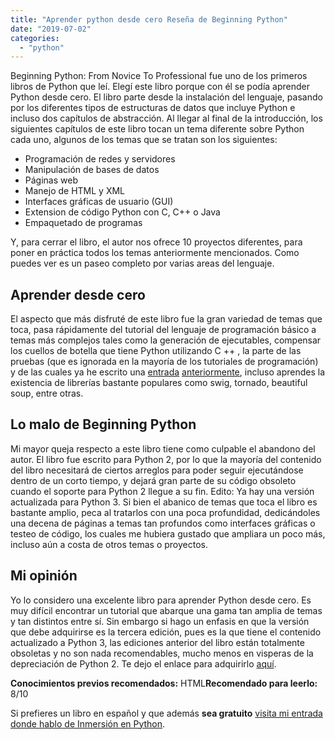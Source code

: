 ```yaml
---
title: "Aprender python desde cero Reseña de Beginning Python"
date: "2019-07-02"
categories: 
  - "python"
---
```


Beginning Python: From Novice To Professional fue uno de los primeros libros de Python que leí. Elegí este libro porque con él se podía aprender Python desde cero. El libro parte desde la instalación del lenguaje, pasando por los diferentes tipos de estructuras de datos que incluye Python e incluso dos capítulos de abstracción. Al llegar al final de la introducción, los siguientes capítulos de este libro tocan un tema diferente sobre Python cada uno, algunos de los temas que se tratan son los siguientes:

- Programación de redes y servidores
- Manipulación de bases de datos
- Páginas web
- Manejo de HTML y XML
- Interfaces gráficas de usuario (GUI)
- Extension de código Python con C, C++ o Java
- Empaquetado de programas

Y, para cerrar el libro, el autor nos ofrece 10 proyectos diferentes, para poner en práctica todos los temas anteriormente mencionados. Como puedes ver es un paseo completo por varias areas del lenguaje.

## Aprender desde cero

El aspecto que más disfruté de este libro fue la gran variedad de temas que toca, pasa rápidamente del tutorial del lenguaje de programación básico a temas más complejos tales como la generación de ejecutables, compensar los cuellos de botella que tiene Python utilizando C ++ , la parte de las pruebas (que es ignorada en la mayoría de los tutoriales de programación) y de las cuales ya he escrito una [entrada](https://coffeebytes.dev/por-que-deberias-incorporar-tests-a-tu-codigo/) [anteriormente](https://coffeebytes.dev/unittest-python-valen-la-pena-los-tests-en-python/), incluso aprendes la existencia de librerías bastante populares como swig, tornado, beautiful soup, entre otras.

## Lo malo de Beginning Python

Mi mayor queja respecto a este libro tiene como culpable el abandono del autor. El libro fue escrito para Python 2, por lo que la mayoría del contenido del libro necesitará de ciertos arreglos para poder seguir ejecutándose dentro de un corto tiempo, y dejará gran parte de su código obsoleto cuando el soporte para Python 2 llegue a su fin. Edito: Ya hay una versión actualizada para Python 3. Si bien el abanico de temas que toca el libro es bastante amplio, peca al tratarlos con una poca profundidad, dedicándoles una decena de páginas a temas tan profundos como interfaces gráficas o testeo de código, los cuales me hubiera gustado que ampliara un poco más, incluso aún a costa de otros temas o proyectos.

## Mi opinión

Yo lo considero una excelente libro para aprender Python desde cero. Es muy difícil encontrar un tutorial que abarque una gama tan amplia de temas y tan distintos entre sí. Sin embargo si hago un enfasis en que la versión que debe adquirirse es la tercera edición, pues es la que tiene el contenido actualizado a Python 3, las ediciones anterior del libro están totalmente obsoletas y no son nada recomendables, mucho menos en visperas de la depreciación de Python 2. Te dejo el enlace para adquirirlo [aquí](https://www.amazon.com.mx/Beginning-Python-Magnus-Hetland-PH-D/dp/1484200292/ref=sr_1_1?__mk_es_MX=%C3%85M%C3%85%C5%BD%C3%95%C3%91&keywords=beginning+python&qid=1564984391&s=gateway&sr=8-1).

****Conocimientos previos recomendados:**** HTML******Recomendado para leerlo:****** 8/10

Si prefieres un libro en español y que además **sea gratuito** [visita mi entrada donde hablo de Inmersión en Python](https://coffeebytes.dev/ya-conoces-este-libro-gratuito-de-python-3-en-espanol/).
